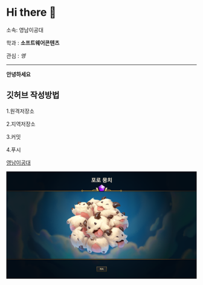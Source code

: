# Hi there 👋

소속: 영남이공대

학과 : **소프트웨어콘텐츠**

관심 : *엥*


---
**안녕하세요**

## 깃허브 작성방법

1.원격저장소

2.지역저장소

3.커밋

4.푸시


[영남이공대](http://www.ync.ac.kr)

![프로필 이미지](./image2.png)
<!--
**dhkdhkdhk/dhkdhkdhk** is a ✨ _special_ ✨ repository because its `README.md` (this file) appears on your GitHub profile.

Here are some ideas to get you started:

- 🔭 I’m currently working on ...
- 🌱 I’m currently learning ...
- 👯 I’m looking to collaborate on ...
- 🤔 I’m looking for help with ...
- 💬 Ask me about ...
- 📫 How to reach me: ...
- 😄 Pronouns: ...
- ⚡ Fun fact: ...
-->
